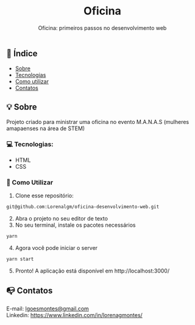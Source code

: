 <br />
<p align="center">
    <h1 align="center">Oficina</h1>

  <p align="center">    
  Oficina: primeiros passos no desenvolvimento web
<br />
    <br />
  </p> 

## :checkered_flag: Índice

* [Sobre](#bulb-sobre)
* [Tecnologias](#computer-tecnologias)
* [Como utilizar](#wrench-como-utilizar)
* [Contatos](#mailbox_with_no_mail-contatos)

## :bulb: Sobre
Projeto criado para ministrar uma oficina no evento M.A.N.A.S (mulheres amapaenses na área de STEM)

### :computer: Tecnologias:
- HTML
- CSS

### :wrench: Como Utilizar

1. Clone esse repositório:
```sh 
git@github.com:Lorenalgm/oficina-desenvolvimento-web.git
```
2. Abra o projeto no seu editor de texto
3. No seu terminal, instale os pacotes necessários
```sh 
yarn 
``` 
4. Agora você pode iniciar o server
```sh 
yarn start
```
5. Pronto! A aplicação está disponível em http://localhost:3000/

## :mailbox_with_no_mail: Contatos
E-mail: lgoesmontes@gmail.com<br>
Linkedin: https://www.linkedin.com/in/lorenagmontes/

   
